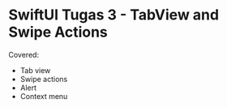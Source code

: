 # SwiftUI Tugas 3 - TabView and Swipe Actions

Covered:
- Tab view
- Swipe actions
- Alert
- Context menu

